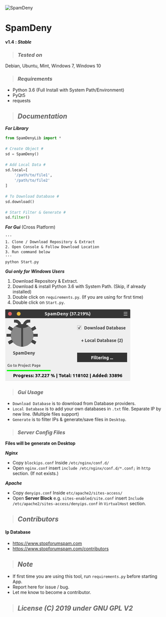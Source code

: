 ![SpamDeny](icon.ico)
# SpamDeny
**v1.4 : _Stable_**


> ### _Tested on_

Debian, Ubuntu, Mint, Windows 7, Windows 10


> ### _Requirements_

- Python 3.6 (Full Install with System Path/Environment)
- PyQt5
- requests


> ## _Documentation_

**_For Library_**
```python
from SpamDenyLib import *

# Create Object #
sd = SpamDeny()

# Add Local Data #
sd.local=[
	'/path/to/file1',
	'/path/to/file2'
]

# To Download Database #
sd.download()

# Start Filter & Generate #
sd.filter()
```


**_For Gui_** (Cross Platform)
```shell
'''
1. Clone / Download Repository & Extract
2. Open Console & Follow Download Location
3. Run command below
'''
python Start.py
```

**_Gui only for Windows Users_**

1. Download Repository & Extract.
2. Download & install Python 3.6 with System Path. (Skip, if already installed)
3. Double click on `requirements.py`. (If you are using for first time)
4. Double click on `Start.py`.


![Gui Screenshot](Screenshot.png)

> ### _Gui Usage_

- `Download Database` is to download from Database providers.
- `Local Database` is to add your own databases in `.txt` file. Separate IP by new line. (Multiple files support)
- `Generate` is to filter IPs & generate/save files in `Desktop`.


> ### _Server Config Files_

**Files will be generate on Desktop**

**_Nginx_**
- Copy `blockips.conf` Inside `/etc/nginx/conf.d/`
- Open `nginx.conf` insert `include /etc/nginx/conf.d/*.conf;` in `http` section. (If not exists.)


**_Apache_**
- Copy `denyips.conf` Inside `etc/apache2/sites-access/`
- Open **Server Block** e.g. `sites-enabled/site.conf` insert `Include /etc/apache2/sites-access/denyips.conf` in `VirtualHost` section. 


> ## _Contributors_

#### Ip Database
- https://www.stopforumspam.com
- https://www.stopforumspam.com/contributors


> ## _Note_

- If first time you are using this tool, run `requirements.py` before starting App.
- Report here for issue / bug.
- Let me know to become a contributor.


> ## _License (C) 2019 under GNU GPL V2_
